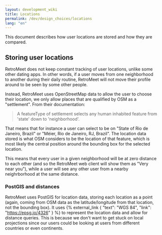 ```yaml
---
layout: development_wiki
title: Locations
permalink: /dev/design_choices/locations
lang: "en"
---
```


This document describes how user locations are stored and how they are compared.

## Storing user locations

RetroMeet does not keep constant tracking of user locations, unlike some other dating apps. In other words, if a user moves from one neighborhood to another during their daily routine, RetroMeet will not move their profile around to be seen by some other people.

Instead, RetroMeet uses OpenStreetMap data to allow the user to choose their location, we only allow places that are qualified by OSM as a "settlement". From their documentation:

> A featureType of settlement selects any human inhabited feature from 'state' down to 'neighborhood'.

That means that for instance a user can select to be on "State of Rio de Janeiro, Brazil" or "Méier, Rio de Janeiro, RJ, Brazil". The location data stored is what OSM considers to be the location of that feature, which is most likely the central position around the bounding box for the selected location.

This means that every user in a given neighborhood will be at zero distance to each other (and so the RetroMeet web client will show them as "Very near you"), while a user will see any other user from a nearby neighrborhood at the same distance.

### PostGIS and distances

RetroMeet uses PostGIS for location data, storing each location as a point (again, coming from OSM data as the latitude/longitude from that location, not the bounding box). It uses {% external_link { "text": "WGS 84", "link": "https://epsg.io/4326" } %} to represent the location data and allow for distance queries. This is because we don't want to get stuck on local projections since our users could be looking at users from different countries or even continents.
